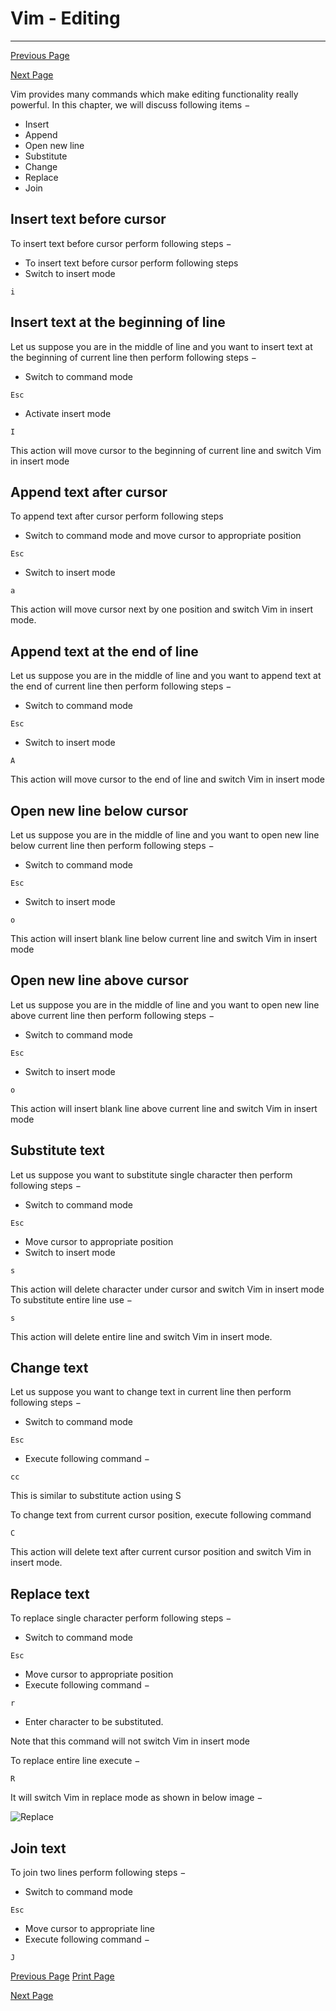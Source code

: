 # Vim - Editing

------



[ Previous Page](https://www.tutorialspoint.com/vim/vim_getting_help.htm)

[Next Page ](https://www.tutorialspoint.com/vim/vim_navigating.htm)

Vim provides many commands which make editing functionality really powerful. In this chapter, we will discuss following items −

- Insert
- Append
- Open new line
- Substitute
- Change
- Replace
- Join

## Insert text before cursor

To insert text before cursor perform following steps −

- To insert text before cursor perform following steps
- Switch to insert mode

```
i
```

## Insert text at the beginning of line

Let us suppose you are in the middle of line and you want to insert text at the beginning of current line then perform following steps −

- Switch to command mode

```
Esc
```

- Activate insert mode

```
I
```

This action will move cursor to the beginning of current line and switch Vim in insert mode

## Append text after cursor

To append text after cursor perform following steps

- Switch to command mode and move cursor to appropriate position

```
Esc
```

- Switch to insert mode

```
a
```

This action will move cursor next by one position and switch Vim in insert mode.

## Append text at the end of line

Let us suppose you are in the middle of line and you want to append text at the end of current line then perform following steps −

- Switch to command mode

```
Esc
```

- Switch to insert mode

```
A
```

This action will move cursor to the end of line and switch Vim in insert mode

## Open new line below cursor

Let us suppose you are in the middle of line and you want to open new line below current line then perform following steps −

- Switch to command mode

```
Esc
```

- Switch to insert mode

```
o
```

This action will insert blank line below current line and switch Vim in insert mode

## Open new line above cursor

Let us suppose you are in the middle of line and you want to open new line above current line then perform following steps −

- Switch to command mode

```
Esc
```

- Switch to insert mode

```
o
```

This action will insert blank line above current line and switch Vim in insert mode

## Substitute text

Let us suppose you want to substitute single character then perform following steps −

- Switch to command mode

```
Esc
```

- Move cursor to appropriate position
- Switch to insert mode

```
s
```

This action will delete character under cursor and switch Vim in insert mode To substitute entire line use −

```
s
```

This action will delete entire line and switch Vim in insert mode.

## Change text

Let us suppose you want to change text in current line then perform following steps −

- Switch to command mode

```
Esc
```

- Execute following command −

```
cc
```

This is similar to substitute action using S

To change text from current cursor position, execute following command

```
C
```

This action will delete text after current cursor position and switch Vim in insert mode.

## Replace text

To replace single character perform following steps −

- Switch to command mode

```
Esc
```

- Move cursor to appropriate position
- Execute following command −

```
r
```

- Enter character to be substituted.

Note that this command will not switch Vim in insert mode

To replace entire line execute −

```
R
```

It will switch Vim in replace mode as shown in below image −

![Replace](https://www.tutorialspoint.com/vim/images/replace.jpg)

## Join text

To join two lines perform following steps −

- Switch to command mode

```
Esc
```

- Move cursor to appropriate line
- Execute following command −

```
J
```

[ Previous Page](https://www.tutorialspoint.com/vim/vim_getting_help.htm) [ Print Page](javascript:printPage();)

[Next Page ](https://www.tutorialspoint.com/vim/vim_navigating.htm)